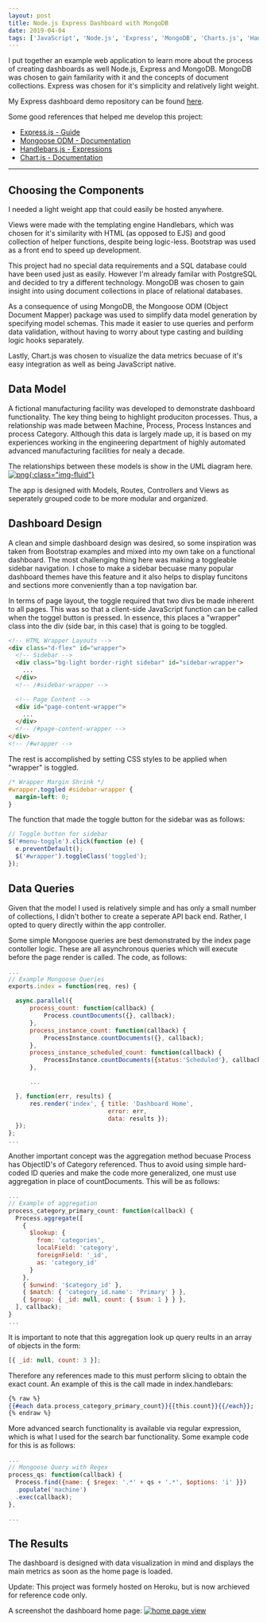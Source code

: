 ```yaml
---
layout: post
title: Node.js Express Dashboard with MongoDB
date: 2019-04-04
tags: ['JavaScript', 'Node.js', 'Express', 'MongoDB', 'Charts.js', 'Handlebars']
---
```


I put together an example web application to learn more about the process of creating dashboards as well Node.js, Express and MongoDB. MongoDB was chosen to gain familarity with it and the concepts of document collections. Express was chosen for it's simplicity and relatively light weight.

My Express dashboard demo repository can be found [here](https://github.com/sbhaseen/express-dashboard-demo).

Some good references that helped me develop this project:

- [Express.js - Guide](https://expressjs.com/en/guide/routing.html)
- [Mongoose ODM - Documentation](https://mongoosejs.com/docs/guide.html)
- [Handlebars.js - Expressions](https://handlebarsjs.com/expressions.html)
- [Chart.js - Documentation](https://www.chartjs.org/docs/latest/)

---

## Choosing the Components

I needed a light weight app that could easily be hosted anywhere.

Views were made with the templating engine Handlebars, which was chosen for it's similarity with HTML (as opposed to EJS) and good collection of helper functions, despite being logic-less. Bootstrap was used as a front end to speed up development.

This project had no special data requirements and a SQL database could have been used just as easily. However I'm already familar with PostgreSQL and decided to try a different technology. MongoDB was chosen to gain insight into using document collections in place of relational databases.

As a consequence of using MongoDB, the Mongoose ODM (Object Document Mapper) package was used to simplify data model generation by specifying model schemas. This made it easier to use queries and perform data validation, without having to worry about type casting and building logic hooks separately.

Lastly, Chart.js was chosen to visualize the data metrics becuase of it's easy integration as well as being JavaScript native.

## Data Model

A fictional manufacturing facility was developed to demonstrate dashboard functionality. The key thing being to highlight produciton processes. Thus, a relationship was made between Machine, Process, Process Instances and process Category. Although this data is largely made up, it is based on my experiences working in the engineering department of highly automated advanced manufacturing facilities for nealy a decade.

The relationships between these models is show in the UML diagram here.
[![png](https://raw.githubusercontent.com/sbhaseen/express-dashboard-demo/master/public/images/ProductionModels-Manufacturing.png){:class="img-fluid"}](https://raw.githubusercontent.com/sbhaseen/express-dashboard-demo/master/public/images/ProductionModels-Manufacturing.png)

The app is designed with Models, Routes, Controllers and Views as seperately grouped code to be more modular and organized.

## Dashboard Design

A clean and simple dashboard design was desired, so some inspiration was taken from Bootstrap examples and mixed into my own take on a functional dashboard. The most challenging thing here was making a toggleable sidebar navigation. I chose to make a sidebar becuase many popular dashboard themes have this feature and it also helps to display funcitons and sections more conveniently than a top navigation bar.

In terms of page layout, the toggle required that two divs be made inherent to all pages. This was so that a client-side JavaScript function can be called when the toggel button is pressed. In essence, this places a "wrapper" class into the div (side bar, in this case) that is going to be toggled.

```html
<!-- HTML Wrapper Layouts -->
<div class="d-flex" id="wrapper">
  <!-- Sidebar -->
  <div class="bg-light border-right sidebar" id="sidebar-wrapper">
    ...
  </div>
  <!-- /#sidebar-wrapper -->

  <!-- Page Content -->
  <div id="page-content-wrapper">
    ...
  </div>
  <!-- /#page-content-wrapper -->
</div>
<!-- /#wrapper -->
```

The rest is accomplished by setting CSS styles to be applied when "wrapper" is toggled.

```css
/* Wrapper Margin Shrink */
#wrapper.toggled #sidebar-wrapper {
  margin-left: 0;
}
```

The function that made the toggle button for the sidebar was as follows:

```javascript
// Toggle button for sidebar
$('#menu-toggle').click(function (e) {
  e.preventDefault();
  $('#wrapper').toggleClass('toggled');
});
```

## Data Queries

Given that the model I used is relatively simple and has only a small number of collections, I didn't bother to create a seperate API back end. Rather, I opted to query directly within the app controller.

Some simple Mongoose queries are best demonstrated by the index page contoller logic. These are all asynchronous queries which will execute before the page render is called. The code, as follows:

```javascript
...
// Example Mongoose Queries
exports.index = function(req, res) {

  async.parallel({
      process_count: function(callback) {
          Process.countDocuments({}, callback);
      },
      process_instance_count: function(callback) {
          ProcessInstance.countDocuments({}, callback);
      },
      process_instance_scheduled_count: function(callback) {
          ProcessInstance.countDocuments({status:'Scheduled'}, callback);
      },

      ...

  }, function(err, results) {
      res.render('index', { title: 'Dashboard Home',
                            error: err,
                            data: results });
  });
};
...
```

Another important concept was the aggregation method becuase Process has ObjectID's of Category referenced. Thus to avoid using simple hard-coded ID queries and make the code more generalized, one must use aggregation in place of countDocuments. This will be as follows:

```javascript
...
// Example of aggregation
process_category_primary_count: function(callback) {
  Process.aggregate([
    {
      $lookup: {
        from: 'categories',
        localField: 'category',
        foreignField: '_id',
        as: 'category_id'
      }
    },
    { $unwind: '$category_id' },
    { $match: { 'category_id.name': 'Primary' } },
    { $group: { _id: null, count: { $sum: 1 } } },
  ], callback);
}
...
```

It is important to note that this aggregation look up query reults in an array of objects in the form:

```javascript
[{ _id: null, count: 3 }];
```

Therefore any references made to this must perform slicing to obtain the exact count. An example of this is the call made in index.handlebars:

```handlebars
{% raw %}
{{#each data.process_category_primary_count}}{{this.count}}{{/each}};
{% endraw %}
```

More advanced search functionality is available via regular expression, which is what I used for the search bar functionality. Some example code for this is as follows:

```javascript
...
// Mongoose Query with Regex
process_qs: function(callback) {
  Process.find({name: { $regex: '.*' + qs + '.*', $options: 'i' }})
  .populate('machine')
  .exec(callback);
},

...
```

## The Results

The dashboard is designed with data visualization in mind and displays the main metrics as soon as the home page is loaded.

Update: This project was formely hosted on Heroku, but is now archieved for reference code only.

A screenshot the dashboard home page:
[![home page view](/images/express-dashboard-screen.png)](/images/express-dashboard-screen.png)
